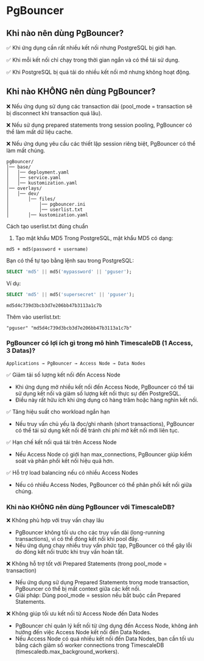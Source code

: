 # PgBouncer

## Khi nào nên dùng PgBouncer?

✅ Khi ứng dụng cần rất nhiều kết nối nhưng PostgreSQL bị giới hạn.

✅ Khi mỗi kết nối chỉ chạy trong thời gian ngắn và có thể tái sử dụng.

✅ Khi PostgreSQL bị quá tải do nhiều kết nối mở nhưng không hoạt động.

##  Khi nào KHÔNG nên dùng PgBouncer?

❌ Nếu ứng dụng sử dụng các transaction dài (pool_mode = transaction sẽ bị disconnect khi transaction quá lâu).

❌ Nếu sử dụng prepared statements trong session pooling, PgBouncer có thể làm mất dữ liệu cache.

❌ Nếu ứng dụng yêu cầu các thiết lập session riêng biệt, PgBouncer có thể làm mất chúng.

```plaintext
pgBouncer/
│── base/
│   │── deployment.yaml
│   │── service.yaml
│   │── kustomization.yaml
│── overlays/
│   │── dev/
│       │── files/
│           │── pgbouncer.ini
│           │── userlist.txt
│       │── kustomization.yaml
```


Cách tạo userlist.txt đúng chuẩn
1. Tạo mật khẩu MD5
Trong PostgreSQL, mật khẩu MD5 có dạng:

```plaintext
md5 + md5(password + username)
```

Bạn có thể tự tạo bằng lệnh sau trong PostgreSQL:

```sql
SELECT 'md5' || md5('mypassword' || 'pguser');
```

Ví dụ:

```sql
SELECT 'md5' || md5('supersecret' || 'pguser');
```

```plaintext
md5d4c739d3bcb3d7e206bb47b3113a1c7b
```

Thêm vào userlist.txt:

```plaintext
"pguser" "md5d4c739d3bcb3d7e206bb47b3113a1c7b"
```

### PgBouncer có lợi ích gì trong mô hình TimescaleDB (1 Access, 3 Datas)?

```plaintext
Applications → PgBouncer → Access Node → Data Nodes
```

✅ Giảm tải số lượng kết nối đến Access Node
- Khi ứng dụng mở nhiều kết nối đến Access Node, PgBouncer có thể tái sử dụng kết nối và giảm số lượng kết nối thực sự đến PostgreSQL.
- Điều này rất hữu ích khi ứng dụng có hàng trăm hoặc hàng nghìn kết nối.

✅ Tăng hiệu suất cho workload ngắn hạn
- Nếu truy vấn chủ yếu là đọc/ghi nhanh (short transactions), PgBouncer có thể tái sử dụng kết nối để tránh chi phí mở kết nối mới liên tục.

✅ Hạn chế kết nối quá tải trên Access Node
- Nếu Access Node có giới hạn max_connections, PgBouncer giúp kiểm soát và phân phối kết nối hiệu quả hơn.

✅ Hỗ trợ load balancing nếu có nhiều Access Nodes
- Nếu có nhiều Access Nodes, PgBouncer có thể phân phối kết nối giữa chúng.

### Khi nào KHÔNG nên dùng PgBouncer với TimescaleDB?

❌ Không phù hợp với truy vấn chạy lâu
- PgBouncer không tối ưu cho các truy vấn dài (long-running transactions), vì có thể đóng kết nối khi pool đầy.
- Nếu ứng dụng chạy nhiều truy vấn phức tạp, PgBouncer có thể gây lỗi do đóng kết nối trước khi truy vấn hoàn tất.

❌ Không hỗ trợ tốt với Prepared Statements (trong pool_mode = transaction)
- Nếu ứng dụng sử dụng Prepared Statements trong mode transaction, PgBouncer có thể bị mất context giữa các kết nối.
- Giải pháp: Dùng pool_mode = session nếu bắt buộc cần Prepared Statements.

❌ Không giúp tối ưu kết nối từ Access Node đến Data Nodes
- PgBouncer chỉ quản lý kết nối từ ứng dụng đến Access Node, không ảnh hưởng đến việc Access Node kết nối đến Data Nodes.
- Nếu Access Node có quá nhiều kết nối đến Data Nodes, bạn cần tối ưu bằng cách giảm số worker connections trong TimescaleDB (timescaledb.max_background_workers).
